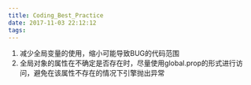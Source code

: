 ```yaml
---
title: Coding_Best_Practice
date: 2017-11-03 22:12:12
tags:
---
```



1. 减少全局变量的使用，缩小可能导致BUG的代码范围
2. 全局对象的属性在不确定是否存在时，尽量使用global.prop的形式进行访问，避免在该属性不存在的情况下引擎抛出异常
